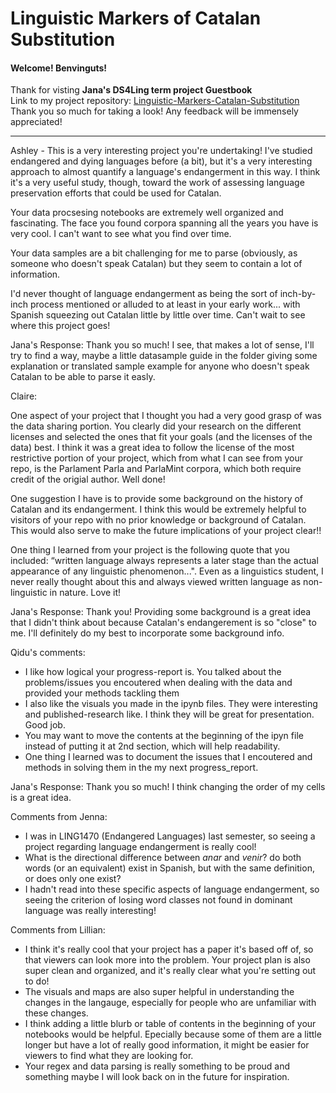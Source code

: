 # Linguistic Markers of Catalan Substitution
#### Welcome! Benvinguts!
Thank for visting **Jana's DS4Ling term project Guestbook**\
Link to my project repository: [Linguistic-Markers-Catalan-Substitution](https://github.com/Data-Science-for-Linguists-2025/Linguistic-Markers-Catalan-Substitution.git)\
Thank you so much for taking a look! Any feedback will be immensely appreciated!
***

             


Ashley - 
This is a very interesting project you're undertaking! I've studied endangered and dying languages before (a bit),
but it's a very interesting approach to almost quantify a language's endangerment in this way. I think it's a very useful
study, though, toward the work of assessing language preservation efforts that could be used for Catalan.

Your data procsesing notebooks are extremely well organized and fascinating. The face you found corpora spanning all the years
you have is very cool. I can't want to see what you find over time.

Your data samples are a bit challenging for me to parse (obviously, as someone who doesn't speak Catalan) but they seem to 
contain a lot of information.

I'd never thought of language endangerment as being the sort of inch-by-inch process mentioned or alluded to at least in your
early work... with Spanish squeezing out Catalan little by little over time. Can't wait to see where this project goes!

Jana's Response: Thank you so much! I see, that makes a lot of sense, I'll try to find a way, maybe a little datasample guide in the folder giving some explanation or translated sample example for anyone who doesn't speak Catalan to be able to parse it easly. 

Claire:

One aspect of your project that I thought you had a very good grasp of was the data sharing portion. You clearly did your research on the different licenses and selected the ones that fit your goals (and the licenses of the data) best. I think it was a great idea to follow the license of the most restrictive portion of your project, which from what I can see from your repo, is the Parlament Parla and ParlaMint corpora, which both require credit of the origial author. Well done!

One suggestion I have is to provide some background on the history of Catalan and its endangerment. I think this would be extremely helpful to visitors of your repo with no prior knowledge or background of Catalan. This would also serve to make the future implications of your project clear!!

One thing I learned from your project is the following quote that you included: “written language always represents a later stage than the actual appearance of any linguistic phenomenon...". Even as a linguistics student, I never really thought about this and always viewed written language as non-linguistic in nature. Love it!

Jana's Response: Thank you! Providing some background is a great idea that I didn't think about because Catalan's endangerement is so "close" to me. I'll definitely do my best to incorporate some background info.

Qidu's comments:
- I like how logical your progress-report is. You talked about the problems/issues you encoutered
when dealing with the data and provided your methods tackling them
- I also like the visuals you made in the ipynb files. They were interesting and published-research like. I think they will be great for presentation. Good job. 
- You may want to move the contents at the beginning of the ipyn file instead of putting it at 2nd section, which will help readability.
- One thing I learned was to document the issues that I encoutered and methods in solving them in the my next progress_report.

Jana's Response: Thank you so much! I think changing the order of my cells is a great idea. 

Comments from Jenna:
- I was in LING1470 (Endangered Languages) last semester, so seeing a project regarding language endangerment is really cool!
- What is the directional difference between *anar* and *venir*? do both words (or an equivalent) exist in Spanish, but with the same definition, or does only one exist?
- I hadn't read into these specific aspects of language endangerment, so seeing the criterion of losing word classes not found in dominant language was really interesting! 

Comments from Lillian:
- I think it's really cool that your project has a paper it's based off of, so that viewers can look more into the problem. Your project plan is also super clean and organized, and it's really clear what you're setting out to do!
- The visuals and maps are also super helpful in understanding the changes in the langauge, especially for people who are unfamiliar with these changes.
- I think adding a little blurb or table of contents in the beginning of your notebooks would be helpful. Epecially because some of them are a little longer but have a lot of really good information, it might be easier for viewers to find what they are looking for.
- Your regex and data parsing is really something to be proud and something maybe I will look back on in the future for inspiration.